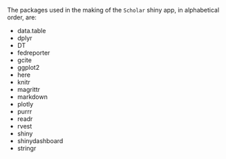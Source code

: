 The packages used in the making of the `Scholar` shiny app, in alphabetical order, are:

- data.table
- dplyr
- DT
- fedreporter
- gcite
- ggplot2
- here
- knitr
- magrittr
- markdown
- plotly
- purrr
- readr
- rvest
- shiny
- shinydashboard
- stringr
